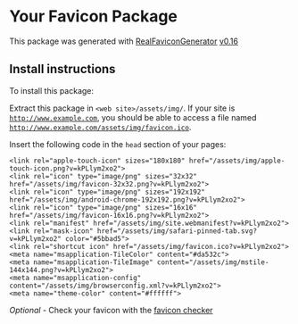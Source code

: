 # Your Favicon Package

This package was generated with [RealFaviconGenerator](https://realfavicongenerator.net/) [v0.16](https://realfavicongenerator.net/change_log#v0.16)

## Install instructions

To install this package:

Extract this package in <code>&lt;web site&gt;/assets/img/</code>. If your site is <code>http://www.example.com</code>, you should be able to access a file named <code>http://www.example.com/assets/img/favicon.ico</code>.

Insert the following code in the `head` section of your pages:

    <link rel="apple-touch-icon" sizes="180x180" href="/assets/img/apple-touch-icon.png?v=kPLlym2xo2">
    <link rel="icon" type="image/png" sizes="32x32" href="/assets/img/favicon-32x32.png?v=kPLlym2xo2">
    <link rel="icon" type="image/png" sizes="192x192" href="/assets/img/android-chrome-192x192.png?v=kPLlym2xo2">
    <link rel="icon" type="image/png" sizes="16x16" href="/assets/img/favicon-16x16.png?v=kPLlym2xo2">
    <link rel="manifest" href="/assets/img/site.webmanifest?v=kPLlym2xo2">
    <link rel="mask-icon" href="/assets/img/safari-pinned-tab.svg?v=kPLlym2xo2" color="#5bbad5">
    <link rel="shortcut icon" href="/assets/img/favicon.ico?v=kPLlym2xo2">
    <meta name="msapplication-TileColor" content="#da532c">
    <meta name="msapplication-TileImage" content="/assets/img/mstile-144x144.png?v=kPLlym2xo2">
    <meta name="msapplication-config" content="/assets/img/browserconfig.xml?v=kPLlym2xo2">
    <meta name="theme-color" content="#ffffff">

*Optional* - Check your favicon with the [favicon checker](https://realfavicongenerator.net/favicon_checker)